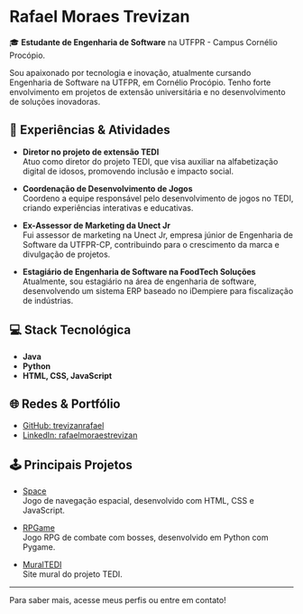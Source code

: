 # Rafael Moraes Trevizan

🎓 **Estudante de Engenharia de Software** na UTFPR - Campus Cornélio Procópio.

Sou apaixonado por tecnologia e inovação, atualmente cursando Engenharia de Software na UTFPR, em Cornélio Procópio. Tenho forte envolvimento em projetos de extensão universitária e no desenvolvimento de soluções inovadoras.

## 🚀 Experiências & Atividades

- **Diretor no projeto de extensão TEDI**  
  Atuo como diretor do projeto TEDI, que visa auxiliar na alfabetização digital de idosos, promovendo inclusão e impacto social.

- **Coordenação de Desenvolvimento de Jogos**  
  Coordeno a equipe responsável pelo desenvolvimento de jogos no TEDI, criando experiências interativas e educativas.

- **Ex-Assessor de Marketing da Unect Jr**  
  Fui assessor de marketing na Unect Jr, empresa júnior de Engenharia de Software da UTFPR-CP, contribuindo para o crescimento da marca e divulgação de projetos.

- **Estagiário de Engenharia de Software na FoodTech Soluções**  
  Atualmente, sou estagiário na área de engenharia de software, desenvolvendo um sistema ERP baseado no iDempiere para fiscalização de indústrias.

## 💻 Stack Tecnológica

- **Java**
- **Python**
- **HTML, CSS, JavaScript**

## 🌐 Redes & Portfólio

- [GitHub: trevizanrafael](https://github.com/trevizanrafael)
- [LinkedIn: rafaelmoraestrevizan](https://www.linkedin.com/in/rafaelmoraestrevizan)

## 🕹️ Principais Projetos

- [Space](https://github.com/trevizanrafael/space)  
  Jogo de navegação espacial, desenvolvido com HTML, CSS e JavaScript.

- [RPGame](https://github.com/trevizanrafael/rpgame)  
  Jogo RPG de combate com bosses, desenvolvido em Python com Pygame.

- [MuralTEDI](https://github.com/trevizanrafael/muraltedi)  
  Site mural do projeto TEDI.

---

Para saber mais, acesse meus perfis ou entre em contato!
